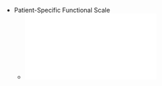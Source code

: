 - Patient-Specific Functional Scale
	- ![Patient Specific Functional Scale.pdf](../assets/Patient_Specific_Functional_Scale_1639700074772_0.pdf)